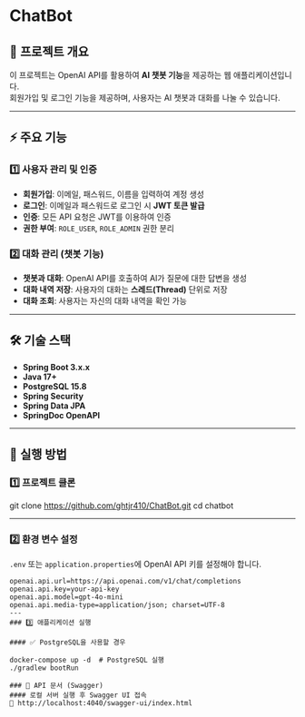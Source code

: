# ChatBot

## 📌 프로젝트 개요
이 프로젝트는 OpenAI API를 활용하여 **AI 챗봇 기능**을 제공하는 웹 애플리케이션입니다.  
회원가입 및 로그인 기능을 제공하며, 사용자는 AI 챗봇과 대화를 나눌 수 있습니다.  

---

## ⚡ 주요 기능
### 1️⃣ 사용자 관리 및 인증
- **회원가입**: 이메일, 패스워드, 이름을 입력하여 계정 생성  
- **로그인**: 이메일과 패스워드로 로그인 시 **JWT 토큰 발급**  
- **인증**: 모든 API 요청은 JWT를 이용하여 인증  
- **권한 부여**: `ROLE_USER`, `ROLE_ADMIN` 권한 분리  

### 2️⃣ 대화 관리 (챗봇 기능)
- **챗봇과 대화**: OpenAI API를 호출하여 AI가 질문에 대한 답변을 생성  
- **대화 내역 저장**: 사용자의 대화는 **스레드(Thread)** 단위로 저장  
- **대화 조회**: 사용자는 자신의 대화 내역을 확인 가능  

---

## 🛠 기술 스택
- **Spring Boot 3.x.x**  
- **Java 17+**  
- **PostgreSQL 15.8**  
- **Spring Security**  
- **Spring Data JPA**  
- **SpringDoc OpenAPI**  

---

## 🚀 실행 방법
### 1️⃣ 프로젝트 클론

git clone https://github.com/ghtjr410/ChatBot.git
cd chatbot

---

### 2️⃣ 환경 변수 설정
`.env` 또는 `application.properties`에 OpenAI API 키를 설정해야 합니다.  

```properties
openai.api.url=https://api.openai.com/v1/chat/completions
openai.api.key=your-api-key
openai.api.model=gpt-4o-mini
openai.api.media-type=application/json; charset=UTF-8
---
### 3️⃣ 애플리케이션 실행

#### ✅ PostgreSQL을 사용할 경우

docker-compose up -d  # PostgreSQL 실행
./gradlew bootRun

### 🔑 API 문서 (Swagger)
#### 로컬 서버 실행 후 Swagger UI 접속
📌 http://localhost:4040/swagger-ui/index.html
